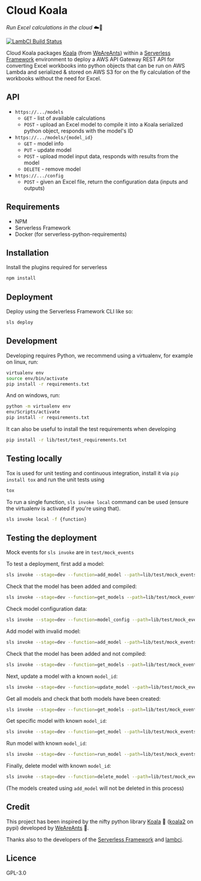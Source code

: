 # Cloud Koala
*Run Excel calculations in the cloud* :cloud::koala:

[![LambCI Build Status](https://lambci-buildresults-x3wvacl759wh.s3-ap-southeast-2.amazonaws.com/gh/Synergetic-Engineering/cloud-koala/branches/master/26821f4cec821f75611edd3567f261a6.svg)](https://lambci-buildresults-x3wvacl759wh.s3-ap-southeast-2.amazonaws.com/gh/Synergetic-Engineering/cloud-koala/branches/master/371624d728e1605ae2aced95a05e3266.html)


Cloud Koala packages [Koala](https://github.com/anthill/koala) (from [WeAreAnts](http://weareants.fr/)) within a [Serverless Framework](http://www.serverless.com) environment to deploy a AWS API Gateway REST API for converting Excel workbooks into python objects that can be run on AWS Lambda and serialized & stored on AWS S3 for on the fly calculation of the workbooks without the need for Excel.

## API

* `https://.../models`
    * `GET` - list of available calculations
    * `POST` - upload an Excel model to compile it into a Koala serialized python object, responds with the model's ID
* `https://.../models/{model_id}`
    * `GET` - model info
    * `PUT` - update model
    * `POST` - upload model input data, responds with results from the model
    * `DELETE` - remove model
* `https://.../config`
    * `POST` - given an Excel file, return the configuration data
    (inputs and outputs)

## Requirements

* NPM
* Serverless Framework
* Docker (for serverless-python-requirements)

## Installation

Install the plugins required for serverless

```bash
npm install
```

## Deployment

Deploy using the Serverless Framework CLI like so:

```bash
sls deploy
```

## Development

Developing requires Python, we recommend using a virtualenv, for example on linux, run:

```bash
virtualenv env
source env/bin/activate
pip install -r requirements.txt
```

And on windows, run:

```bash
python -m virtualenv env
env/Scripts/activate
pip install -r requirements.txt
```

It can also be useful to install the test requirements when developing

```bash
pip install -r lib/test/test_requirements.txt
```

## Testing locally

Tox is used for unit testing and continuous integration, install it via `pip install tox` and run the unit tests using

```bash
tox
```

To run a single function, `sls invoke local` command can be used (ensure the virtualenv is activated if you're using that).

```bash
sls invoke local -f {function}
```

## Testing the deployment

Mock events for `sls invoke` are in `test/mock_events`

To test a deployment, first add a model:
```bash
sls invoke --stage=dev --function=add_model --path=lib/test/mock_events/add_model.1.json
```

Check that the model has been added and compiled:
```bash
sls invoke --stage=dev --function=get_models --path=lib/test/mock_events/get_models.3.json
```

Check model configuration data:
```bash
sls invoke --stage=dev --function=model_config --path=lib/test/mock_events/model_config.7.json
```

Add model with invalid model:
```bash
sls invoke --stage=dev --function=add_model --path=lib/test/mock_events/add_model.1a.json
```

Check that the model has been added and not compiled:
```bash
sls invoke --stage=dev --function=get_models --path=lib/test/mock_events/get_models.3.json
```

Next, update a model with a known `model_id`:
```bash
sls invoke --stage=dev --function=update_model --path=lib/test/mock_events/update_model.2.json
```

Get all models and check that both models have been created:
```bash
sls invoke --stage=dev --function=get_models --path=lib/test/mock_events/get_models.3.json
```

Get specific model with known `model_id`:
```bash
sls invoke --stage=dev --function=get_model --path=lib/test/mock_events/get_model.4.json
```

Run model with known `model_id`:
```bash
sls invoke --stage=dev --function=run_model --path=lib/test/mock_events/run_model.5.json
```

Finally, delete model with known `model_id`:
```bash
sls invoke --stage=dev --function=delete_model --path=lib/test/mock_events/delete_model.6.json
```

(The models created using `add_model` will not be deleted in this process)


## Credit

This project has been inspired by the nifty python library [Koala](https://github.com/anthill/koala) :koala: ([koala2](https://pypi.python.org/pypi/koala2) on pypi) developed by [WeAreAnts](http://weareants.fr/) :ant:.

Thanks also to the developers of the [Serverless Framework](http://www.serverless.com) and [lambci](https://github.com/lambci/lambci).

## Licence

GPL-3.0
